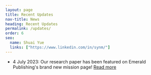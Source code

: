 ```yaml
---
layout: page
title: Recent Updates
nav-title: News
heading: Recent Updates
permalink: /updates/
order: 6
seo:
  name: Shuai Yue
  links: ["https://www.linkedin.com/in/synm/"]
---
```



 * 4 July 2023: Our research paper has been featured on Emerald Publishing's brand new mission page! [Read more](/updates/20230704.md)